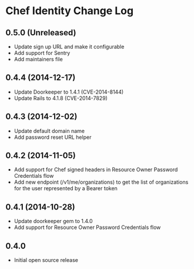 # Chef Identity Change Log

## 0.5.0 (Unreleased)

* Update sign up URL and make it configurable
* Add support for Sentry
* Add maintainers file

## 0.4.4 (2014-12-17)

* Update Doorkeeper to 1.4.1 (CVE-2014-8144)
* Update Rails to 4.1.8 (CVE-2014-7829)

## 0.4.3 (2014-12-02)

* Update default domain name
* Add password reset URL helper

## 0.4.2 (2014-11-05)
* Add support for Chef signed headers in Resource Owner Password
  Credentials flow
* Add new endpoint (/v1/me/organizations) to get the list of
  organizations for the user represented by a Bearer token

## 0.4.1 (2014-10-28)
* Update doorkeeper gem to 1.4.0
* Add support for Resource Owner Password Credentials flow

## 0.4.0
* Initial open source release
